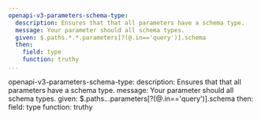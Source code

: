 ```yaml
---
openapi-v3-parameters-schema-type:
  description: Ensures that that all parameters have a schema type.
  message: Your parameter should all schema types.
  given: $.paths.*.*.parameters[?(@.in=='query')].schema
  then:
    field: type
    function: truthy
...
```

openapi-v3-parameters-schema-type:
  description: Ensures that that all parameters have a schema type.
  message: Your parameter should all schema types.
  given: $.paths.*.*.parameters[?(@.in=='query')].schema
  then:
    field: type
    function: truthy
